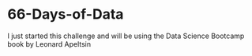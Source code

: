 # 66-Days-of-Data
I just started this challenge and will be using the Data Science Bootcamp book by Leonard Apeltsin

